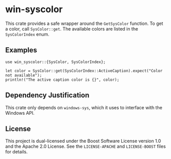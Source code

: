 # win-syscolor

This crate provides a safe wrapper around the `GetSysColor` function. To get a color, call `SysColor::get`. The available colors are listed in the `SysColorIndex` enum.

## Examples

```
use win_syscolor::{SysColor, SysColorIndex};

let color = SysColor::get(SysColorIndex::ActiveCaption).expect("Color not available");
println!("The active caption color is {}", color);
```

## Dependency Justification

This crate only depends on `windows-sys`, which it uses to interface with the Windows API.

## License

This project is dual-licensed under the Boost Software License version 1.0 and the Apache 2.0 License. See the `LICENSE-APACHE` and `LICENSE-BOOST` files for details.

